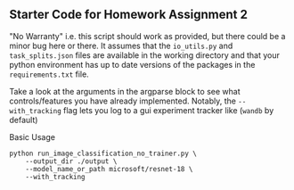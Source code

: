 ## Starter Code for Homework Assignment 2

"No Warranty" i.e. this script should work as provided, but there could be a minor bug here or there.
It assumes that the `io_utils.py` and `task_splits.json` files are available in the working directory
and that your python environment has up to date versions of the packages in the `requirements.txt` file.

Take a look at the arguments in the argparse block to see what controls/features you have already implemented.
Notably, the `--with_tracking` flag lets you log to a gui experiment tracker like (`wandb` by default)

Basic Usage
```
python run_image_classification_no_trainer.py \
    --output_dir ./output \
    --model_name_or_path microsoft/resnet-18 \
    --with_tracking
```